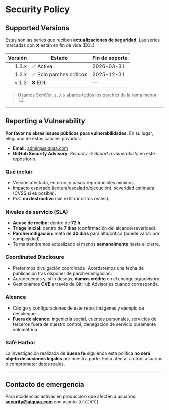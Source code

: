 # Security Policy

## Supported Versions

Estas son las series que reciben **actualizaciones de seguridad**. Las series marcadas con ❌ están en fin de vida (EOL).

| Versión | Estado              | Fin de soporte |
|--------:|---------------------|----------------|
| 1.3.x   | ✅ Activa            | 2026-03-31     |
| 1.2.x   | ✅ Solo parches críticos | 2025-12-31     |
| < 1.2   | ❌ EOL               | —              |

> Usamos SemVer. `1.3.x` abarca todos los parches de la rama menor 1.3.

---

## Reporting a Vulnerability

**Por favor no abras issues públicos para vulnerabilidades.**
En su lugar, elegí uno de estos canales privados:

- **Email:** admin@aiquaa.com   
- **GitHub Security Advisory:** _Security → Report a vulnerability_ en este repositorio.

### Qué incluir
- Versión afectada, entorno, y pasos reproducibles mínimos.  
- Impacto esperado (lectura/escalado/ejecución), severidad estimada (CVSS si es posible).  
- PoC **no destructivo** (sin exfiltrar datos reales).

### Niveles de servicio (SLA)
- **Acuse de recibo:** dentro de **72 h**.  
- **Triage inicial:** dentro de **7 días** (confirmación del alcance/severidad).  
- **Parche/mitigación:** meta de **30 días** para alta/critica (puede variar por complejidad).  
- Te mantendremos actualizado al menos **semanalmente** hasta el cierre.

### Coordinated Disclosure
- Preferimos divulgación coordinada. Acordaremos una fecha de publicación tras disponer de parche/mitigación.  
- Agradecemos y, si lo deseás, **damos crédito** en el changelog/advisory.  
- Gestionamos **CVE** a través de GitHub Advisories cuando corresponda.

### Alcance
- Código y configuraciones de este repo, imágenes y ejemplo de despliegue.  
- **Fuera de alcance:** ingeniería social, cuentas personales, servicios de terceros fuera de nuestro control, denegación de servicio puramente volumétrica.

### Safe Harbor
La investigación realizada de **buena fe** siguiendo esta política **no será objeto de acciones legales** por nuestra parte. Evitá afectar a otros usuarios o comprometer datos reales.

---

## Contacto de emergencia
Para incidencias activas en producción que afecten a usuarios: **security@aiquaa.com** con asunto `[URGENTE]`.
